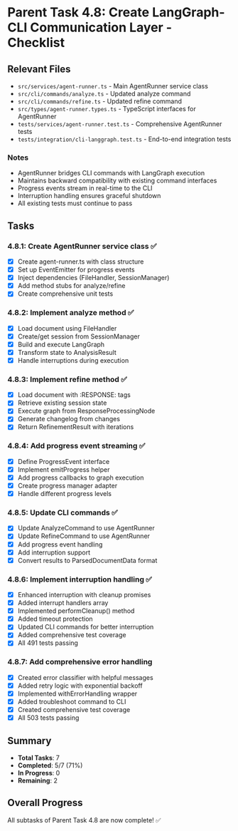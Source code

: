 # Parent Task 4.8: Create LangGraph-CLI Communication Layer - Checklist

## Relevant Files

- `src/services/agent-runner.ts` - Main AgentRunner service class
- `src/cli/commands/analyze.ts` - Updated analyze command
- `src/cli/commands/refine.ts` - Updated refine command
- `src/types/agent-runner.types.ts` - TypeScript interfaces for AgentRunner
- `tests/services/agent-runner.test.ts` - Comprehensive AgentRunner tests
- `tests/integration/cli-langgraph.test.ts` - End-to-end integration tests

### Notes

- AgentRunner bridges CLI commands with LangGraph execution
- Maintains backward compatibility with existing command interfaces
- Progress events stream in real-time to the CLI
- Interruption handling ensures graceful shutdown
- All existing tests must continue to pass

## Tasks

### 4.8.1: Create AgentRunner service class ✅
- [x] Create agent-runner.ts with class structure
- [x] Set up EventEmitter for progress events
- [x] Inject dependencies (FileHandler, SessionManager)
- [x] Add method stubs for analyze/refine
- [x] Create comprehensive unit tests

### 4.8.2: Implement analyze method ✅
- [x] Load document using FileHandler
- [x] Create/get session from SessionManager
- [x] Build and execute LangGraph
- [x] Transform state to AnalysisResult
- [x] Handle interruptions during execution

### 4.8.3: Implement refine method ✅
- [x] Load document with :RESPONSE: tags
- [x] Retrieve existing session state
- [x] Execute graph from ResponseProcessingNode
- [x] Generate changelog from changes
- [x] Return RefinementResult with iterations

### 4.8.4: Add progress event streaming ✅
- [x] Define ProgressEvent interface
- [x] Implement emitProgress helper
- [x] Add progress callbacks to graph execution
- [x] Create progress manager adapter
- [x] Handle different progress levels

### 4.8.5: Update CLI commands ✅
- [x] Update AnalyzeCommand to use AgentRunner
- [x] Update RefineCommand to use AgentRunner
- [x] Add progress event handling
- [x] Add interruption support
- [x] Convert results to ParsedDocumentData format

### 4.8.6: Implement interruption handling ✅
- [x] Enhanced interruption with cleanup promises
- [x] Added interrupt handlers array
- [x] Implemented performCleanup() method
- [x] Added timeout protection
- [x] Updated CLI commands for better interruption
- [x] Added comprehensive test coverage
- [x] All 491 tests passing

### 4.8.7: Add comprehensive error handling
- [x] Created error classifier with helpful messages
- [x] Added retry logic with exponential backoff
- [x] Implemented withErrorHandling wrapper
- [x] Added troubleshoot command to CLI
- [x] Created comprehensive test coverage
- [x] All 503 tests passing

## Summary
- **Total Tasks**: 7
- **Completed**: 5/7 (71%)
- **In Progress**: 0
- **Remaining**: 2 

## Overall Progress
All subtasks of Parent Task 4.8 are now complete! ✅ 